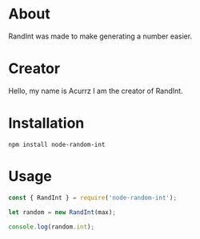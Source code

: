 # About

RandInt was made to make generating a number easier.

# Creator

Hello, my name is Acurrz I am the creator of RandInt.

# Installation

`npm install node-random-int`

# Usage

```js
const { RandInt } = require('node-random-int');

let random = new RandInt(max);

console.log(random.int);
```